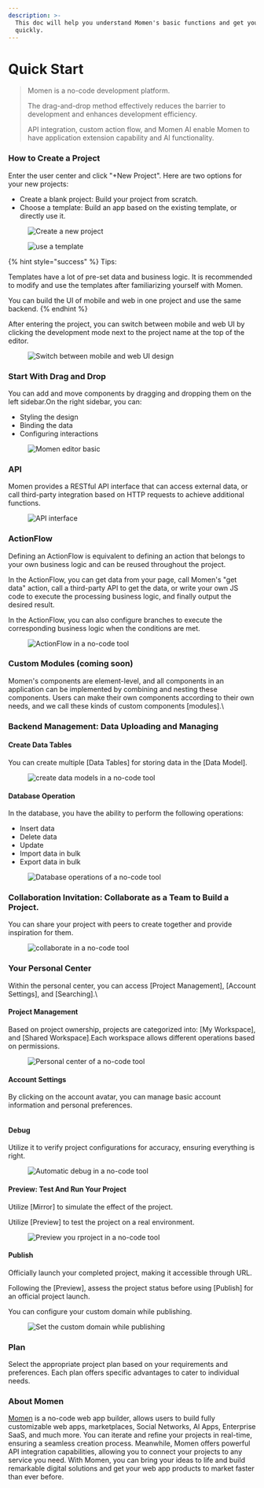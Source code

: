```yaml
---
description: >-
  This doc will help you understand Momen's basic functions and get your started
  quickly.
---
```


# Quick Start

> Momen is a no-code development platform.&#x20;
>
> The drag-and-drop method effectively reduces the barrier to development and enhances development efficiency.
>
> API integration, custom action flow, and Momen AI enable Momen to have application extension capability and AI functionality.



### How to Create a Project

Enter the user center and click "+New Project". Here are two options for your new projects:

* Create a blank project: Build your project from scratch.
* Choose a template: Build an app based on the existing template, or directly use it.

<figure><img src="../../.gitbook/assets/20240116-182121.jpeg" alt="Create a new project"><figcaption></figcaption></figure>

<figure><img src="../../.gitbook/assets/20240116-182126.jpeg" alt="use a template"><figcaption></figcaption></figure>

{% hint style="success" %}
Tips:&#x20;

Templates have a lot of pre-set data and business logic. It is recommended to modify and use the templates after familiarizing yourself with Momen.

You can build the UI of mobile and web in one project and use the same backend.
{% endhint %}

After entering the project, you can switch between mobile and web UI by clicking the development mode next to the project name at the top of the editor.

<figure><img src="../../.gitbook/assets/截屏2024-01-16 16.54.56.png" alt="Switch between mobile and web UI design"><figcaption></figcaption></figure>

### Start With Drag and Drop

You can add and move components by dragging and dropping them on the left sidebar.On the right sidebar, you can:

* Styling the design
* Binding the data
* Configuring interactions

<figure><img src="../../.gitbook/assets/1280X1280 (1).png" alt="Momen editor basic"><figcaption></figcaption></figure>



### API

Momen provides a RESTful API interface that can access external data, or call third-party integration based on HTTP requests to achieve additional functions.

<figure><img src="../../.gitbook/assets/截屏2024-01-16 17.10.49.png" alt="API interface"><figcaption></figcaption></figure>

### ActionFlow

Defining an ActionFlow is equivalent to defining an action that belongs to your own business logic and can be reused throughout the project.

In the ActionFlow, you can get data from your page, call Momen's "get data" action, call a third-party API to get the data, or write your own JS code to execute the processing business logic, and finally output the desired result.

In the ActionFlow, you can also configure branches to execute the corresponding business logic when the conditions are met.

<figure><img src="../../.gitbook/assets/截屏2024-01-16 17.15.58.png" alt="ActionFlow in a no-code tool"><figcaption></figcaption></figure>

### Custom Modules (coming soon)

Momen's components are element-level, and all components in an application can be implemented by combining and nesting these components. Users can make their own components according to their own needs, and we call these kinds of custom components \[modules].\


### Backend Management: Data Uploading and Managing

#### Create Data Tables

You can create multiple \[Data Tables] for storing data in the \[Data Model].

<figure><img src="../../.gitbook/assets/截屏2024-01-16 17.28.20.png" alt="create data models in a no-code tool"><figcaption></figcaption></figure>

#### Database Operation

In the database, you have the ability to perform the following operations:

* Insert data
* Delete data
* Update
* Import data in bulk
* Export data in bulk

<figure><img src="../../.gitbook/assets/884ebf4a-6729-454d-a252-17a6d2d8f77f.png" alt="Database operations of a no-code tool"><figcaption></figcaption></figure>

### Collaboration Invitation: Collaborate as a Team to Build a Project.

You can share your project with peers to create together and provide inspiration for them.

<figure><img src="../../.gitbook/assets/86f29fc3-af0c-4d70-8220-be62275cb468.png" alt="collaborate in a no-code tool"><figcaption></figcaption></figure>

### Your Personal Center

Within the personal center, you can access \[Project Management], \[Account Settings], and \[Searching].\


#### Project Management

Based on project ownership, projects are categorized into: \[My Workspace], and \[Shared Workspace].Each workspace allows different operations based on permissions.

<figure><img src="../../.gitbook/assets/截屏2024-01-16 17.41.23 (1).png" alt="Personal center of a no-code tool"><figcaption></figcaption></figure>

#### Account Settings

By clicking on the account avatar, you can manage basic account information and personal preferences.

<figure><img src="../../.gitbook/assets/197d2b5c-8df5-403d-9195-0b3f86c353fa.png" alt=""><figcaption></figcaption></figure>

#### Debug

Utilize it to verify project configurations for accuracy, ensuring everything is right.

<figure><img src="../../.gitbook/assets/1f1d58ae-feb4-47a8-8c1c-aa666b094cdf (1).png" alt="Automatic debug in a no-code tool"><figcaption></figcaption></figure>

#### Preview: Test And Run Your Project

Utilize \[Mirror] to simulate the effect of the project.

Utilize \[Preview] to test the project on a real environment.

<figure><img src="../../.gitbook/assets/aa8c10eb-27ab-48bf-b6f1-eac52e5189b9.png" alt="Preview you rproject in a no-code tool"><figcaption></figcaption></figure>

#### Publish

Officially launch your completed project, making it accessible through URL.

Following the \[Preview], assess the project status before using \[Publish] for an official project launch.

You can configure your custom domain while publishing.

<figure><img src="../../.gitbook/assets/fb65fde2-334a-400e-aea4-5ec57b0b01c7 (1).png" alt="Set the custom domain while publishing"><figcaption></figcaption></figure>

### Plan

Select the appropriate project plan based on your requirements and preferences. Each plan offers specific advantages to cater to individual needs.



### About Momen

[Momen](https://momen.app/?channel=blog-about) is a no-code web app builder, allows users to build fully customizable web apps, marketplaces, Social Networks, AI Apps, Enterprise SaaS, and much more. You can iterate and refine your projects in real-time, ensuring a seamless creation process. Meanwhile, Momen offers powerful API integration capabilities, allowing you to connect your projects to any service you need. With Momen, you can bring your ideas to life and build remarkable digital solutions and get your web app products to market faster than ever before.
